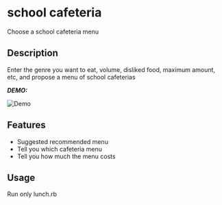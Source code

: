 # school cafeteria

Choose a school cafeteria menu

## Description
 
Enter the genre you want to eat, volume, disliked food, maximum amount, etc, and propose a menu of school cafeterias
 
***DEMO:***
 
![Demo](https://user-images.githubusercontent.com/99044060/155871854-ae185ff3-9189-4a67-b0d9-cde1c78fa158.gif)
 
## Features
 
- Suggested recommended menu
- Tell you which cafeteria menu
- Tell you how much the menu costs

## Usage

Run only lunch.rb
